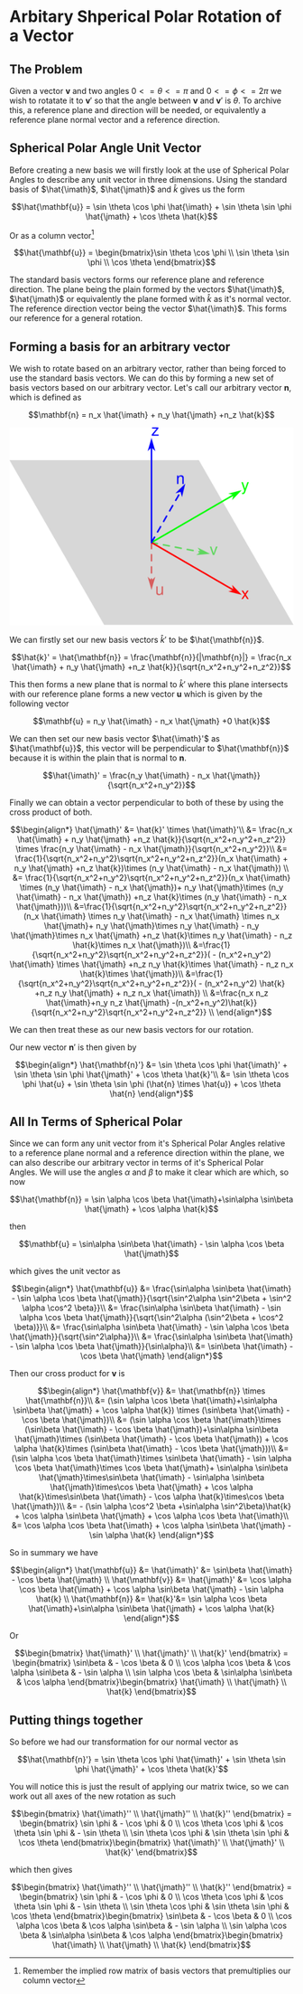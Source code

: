 # Arbitary Shperical Polar Rotation of a Vector

## The Problem

Given a vector $\mathbf{v}$ and two angles $0<=\theta<=\pi$ and $0<=\phi<=2\pi$ we wish to rotatate it to $\mathbf{v}'$ so that the angle between $\mathbf{v}$ and $\mathbf{v}'$ is $\theta$. To archive this, a reference plane and direction will be needed, or equivalently a reference plane normal vector and a reference direction.

## Spherical Polar Angle Unit Vector

Before creating a new basis we will firstly look at the use of Spherical Polar Angles to describe any unit vector in three dimensions. Using the standard basis of $\hat{\imath}$, $\hat{\jmath}$ and $\hat{k}$ gives us the form

```math
\hat{\mathbf{u}} = \sin \theta \cos \phi \hat{\imath} + \sin \theta \sin \phi \hat{\jmath} + \cos \theta \hat{k}
```

Or as a column vector[^1]

```math
\hat{\mathbf{u}} = \begin{bmatrix}\sin \theta \cos \phi \\ \sin \theta \sin \phi \\ \cos \theta \end{bmatrix}
```

[^1]: Remember the implied row matrix of basis vectors that premultiplies our column vector

The standard basis vectors forms our reference plane and reference direction. The plane being the plain formed by the vectors $\hat{\imath}$, $\hat{\jmath}$ or equivalently the plane formed with $\hat{k}$ as it's normal vector. The reference direction vector being the vector $\hat{\imath}$. This forms our reference for a general rotation.

## Forming a basis for an arbitrary vector

We wish to rotate based on an arbitrary vector, rather than being forced to use the standard basis vectors. We can do this by forming a new set of basis vectors based on our arbitrary vector. Let's call our arbitrary vector $\mathbf{n}$, which is defined as

```math
\mathbf{n} = n_x \hat{\imath} + n_y \hat{\jmath} +n_z \hat{k}
```

![Vector Rotation](./img/VectorRotation.svg)

We can firstly set our new basis vectors $\hat{k}'$ to be $\hat{\mathbf{n}}$.

```math
\hat{k}' = \hat{\mathbf{n}} = \frac{\mathbf{n}}{|\mathbf{n}|} = \frac{n_x \hat{\imath} + n_y \hat{\jmath} +n_z \hat{k}}{\sqrt{n_x^2+n_y^2+n_z^2}}
```

This then forms a new plane that is normal to $\hat{k}'$ where this plane intersects with our reference plane forms a new vector $\mathbf{u}$ which is given by the following vector

```math
\mathbf{u} = n_y \hat{\imath} - n_x \hat{\jmath} +0 \hat{k}
```

We can then set our new basis vector $\hat{\imath}'$ as $\hat{\mathbf{u}}$, this vector will be perpendicular to $\hat{\mathbf{n}}$ because it is within the plain that is normal to $\mathbf{n}$.

```math
\hat{\imath}' = \frac{n_y \hat{\imath} - n_x \hat{\jmath}}{\sqrt{n_x^2+n_y^2}}
```

Finally we can obtain a vector perpendicular to both of these by using the cross product of both.

```math
\begin{align*}
\hat{\jmath}' &= \hat{k}' \times \hat{\imath}'\\
&= \frac{n_x \hat{\imath} + n_y \hat{\jmath} +n_z \hat{k}}{\sqrt{n_x^2+n_y^2+n_z^2}} \times \frac{n_y \hat{\imath} - n_x \hat{\jmath}}{\sqrt{n_x^2+n_y^2}}\\
&= \frac{1}{\sqrt{n_x^2+n_y^2}\sqrt{n_x^2+n_y^2+n_z^2}}(n_x \hat{\imath} + n_y \hat{\jmath} +n_z \hat{k})\times (n_y \hat{\imath} - n_x \hat{\jmath}) \\
&= \frac{1}{\sqrt{n_x^2+n_y^2}\sqrt{n_x^2+n_y^2+n_z^2}}(n_x \hat{\imath} \times (n_y \hat{\imath} - n_x \hat{\jmath})+ n_y \hat{\jmath}\times (n_y \hat{\imath} - n_x \hat{\jmath}) +n_z \hat{k}\times (n_y \hat{\imath} - n_x \hat{\jmath}))\\
&=\frac{1}{\sqrt{n_x^2+n_y^2}\sqrt{n_x^2+n_y^2+n_z^2}}(n_x \hat{\imath} \times n_y \hat{\imath} - n_x \hat{\imath} \times n_x \hat{\jmath}+ n_y \hat{\jmath}\times n_y \hat{\imath} - n_y \hat{\jmath}\times n_x \hat{\jmath} +n_z \hat{k}\times n_y \hat{\imath} - n_z \hat{k}\times  n_x \hat{\jmath})\\
&=\frac{1}{\sqrt{n_x^2+n_y^2}\sqrt{n_x^2+n_y^2+n_z^2}}( - (n_x^2+n_y^2) \hat{\imath} \times \hat{\jmath} +n_z n_y \hat{k}\times \hat{\imath} - n_z n_x \hat{k}\times \hat{\jmath})\\
&=\frac{1}{\sqrt{n_x^2+n_y^2}\sqrt{n_x^2+n_y^2+n_z^2}}( - (n_x^2+n_y^2) \hat{k} +n_z n_y \hat{\jmath} + n_z n_x \hat{\imath}) \\
&=\frac{n_x n_z \hat{\imath}+n_y n_z \hat{\jmath} -(n_x^2+n_y^2)\hat{k}}{\sqrt{n_x^2+n_y^2}\sqrt{n_x^2+n_y^2+n_z^2}}  \\
\end{align*}
```

We can then treat these as our new basis vectors for our rotation.

Our new vector $\mathbf{n}'$ is then given by

```math
\begin{align*}
\hat{\mathbf{n}'} &= \sin \theta \cos \phi \hat{\imath}' + \sin \theta \sin \phi \hat{\jmath}' + \cos \theta \hat{k}'\\
&= \sin \theta \cos \phi \hat{u} + \sin \theta \sin \phi (\hat{n} \times \hat{u}) + \cos \theta \hat{n}
\end{align*}
```

## All In Terms of Spherical Polar

Since we can form any unit vector from it's Spherical Polar Angles relative to a reference plane normal and a reference direction within the plane, we can also describe our arbitrary vector in terms of it's Spherical Polar Angles. We will use the angles $\alpha$ and $\beta$ to make it clear which are which, so now

```math
\hat{\mathbf{n}} = \sin \alpha \cos \beta \hat{\imath}+\sin\alpha \sin\beta \hat{\jmath} + \cos \alpha \hat{k}
```

then

```math
\mathbf{u} = \sin\alpha \sin\beta \hat{\imath} - \sin \alpha \cos \beta \hat{\jmath}
```

which gives the unit vector as

```math
\begin{align*}
\hat{\mathbf{u}} &= \frac{\sin\alpha \sin\beta \hat{\imath} - \sin \alpha \cos \beta \hat{\jmath}}{\sqrt{\sin^2\alpha \sin^2\beta + \sin^2 \alpha \cos^2 \beta}}\\
&= \frac{\sin\alpha \sin\beta \hat{\imath} - \sin \alpha \cos \beta \hat{\jmath}}{\sqrt{\sin^2\alpha (\sin^2\beta + \cos^2 \beta)}}\\
&= \frac{\sin\alpha \sin\beta \hat{\imath} - \sin \alpha \cos \beta \hat{\jmath}}{\sqrt{\sin^2\alpha}}\\
&= \frac{\sin\alpha \sin\beta \hat{\imath} - \sin \alpha \cos \beta \hat{\jmath}}{\sin\alpha}\\
&= \sin\beta \hat{\imath} - \cos \beta \hat{\jmath}
\end{align*}
```

Then our cross product for $\mathbf{v}$ is

```math
\begin{align*}
\hat{\mathbf{v}} &= \hat{\mathbf{n}} \times \hat{\mathbf{n}}\\
&= (\sin \alpha \cos \beta \hat{\imath}+\sin\alpha \sin\beta \hat{\jmath} + \cos \alpha \hat{k}) \times (\sin\beta \hat{\imath} - \cos \beta \hat{\jmath})\\
&= (\sin \alpha \cos \beta \hat{\imath}\times (\sin\beta \hat{\imath} - \cos \beta \hat{\jmath})+\sin\alpha \sin\beta \hat{\jmath}\times (\sin\beta \hat{\imath} - \cos \beta \hat{\jmath}) + \cos \alpha \hat{k}\times (\sin\beta \hat{\imath} - \cos \beta \hat{\jmath}))\\
&= (\sin \alpha \cos \beta \hat{\imath}\times \sin\beta \hat{\imath} - \sin \alpha \cos \beta \hat{\imath}\times \cos \beta \hat{\jmath}+ \sin\alpha \sin\beta \hat{\jmath}\times\sin\beta \hat{\imath} - \sin\alpha \sin\beta \hat{\jmath}\times\cos \beta \hat{\jmath} +  \cos \alpha \hat{k}\times\sin\beta \hat{\imath} - \cos \alpha \hat{k}\times\cos \beta \hat{\jmath})\\
&= - (\sin \alpha \cos^2 \beta +\sin\alpha \sin^2\beta)\hat{k} +  \cos \alpha \sin\beta \hat{\jmath} + \cos \alpha \cos \beta \hat{\imath}\\
&= \cos \alpha \cos \beta \hat{\imath} +  \cos \alpha \sin\beta \hat{\jmath}  - \sin \alpha \hat{k}
\end{align*}
```

So in summary we have

```math
\begin{align*}
\hat{\mathbf{u}} &= \hat{\imath}' &= \sin\beta \hat{\imath} - \cos \beta \hat{\jmath} \\
\hat{\mathbf{v}} &= \hat{\jmath}' &= \cos \alpha \cos \beta \hat{\imath} +  \cos \alpha \sin\beta \hat{\jmath}  - \sin \alpha \hat{k} \\
\hat{\mathbf{n}} &= \hat{k}'&= \sin \alpha \cos \beta \hat{\imath}+\sin\alpha \sin\beta \hat{\jmath} + \cos \alpha \hat{k}
\end{align*}
```

Or

```math
\begin{bmatrix}
\hat{\imath}' \\
\hat{\jmath}' \\
\hat{k}'
\end{bmatrix} = \begin{bmatrix}
\sin\beta & - \cos \beta & 0 \\
\cos \alpha \cos \beta &  \cos \alpha \sin\beta & - \sin \alpha \\
\sin \alpha \cos \beta & \sin\alpha \sin\beta & \cos \alpha
\end{bmatrix}\begin{bmatrix}
\hat{\imath} \\
\hat{\jmath} \\
\hat{k}
\end{bmatrix}
```

## Putting things together

So before we had our transformation for our normal vector as

```math
\hat{\mathbf{n}'} = \sin \theta \cos \phi \hat{\imath}' + \sin \theta \sin \phi \hat{\jmath}' + \cos \theta \hat{k}'
```

You will notice this is just the result of applying our matrix twice, so we can work out all axes of the new rotation as such

```math
\begin{bmatrix}
\hat{\imath}'' \\
\hat{\jmath}'' \\
\hat{k}''
\end{bmatrix} = \begin{bmatrix}
\sin \phi & - \cos \phi & 0 \\
\cos \theta \cos \phi &  \cos \theta \sin \phi & - \sin \theta \\
\sin \theta \cos \phi & \sin \theta \sin \phi & \cos \theta
\end{bmatrix}\begin{bmatrix}
\hat{\imath}' \\
\hat{\jmath}' \\
\hat{k}'
\end{bmatrix}
```

which then gives

```math
\begin{bmatrix}
\hat{\imath}'' \\
\hat{\jmath}'' \\
\hat{k}''
\end{bmatrix} = \begin{bmatrix}
\sin \phi & - \cos \phi & 0 \\
\cos \theta \cos \phi &  \cos \theta \sin \phi & - \sin \theta \\
\sin \theta \cos \phi & \sin \theta \sin \phi & \cos \theta
\end{bmatrix}\begin{bmatrix}
\sin\beta & - \cos \beta & 0 \\
\cos \alpha \cos \beta &  \cos \alpha \sin\beta & - \sin \alpha \\
\sin \alpha \cos \beta & \sin\alpha \sin\beta & \cos \alpha
\end{bmatrix}\begin{bmatrix}
\hat{\imath} \\
\hat{\jmath} \\
\hat{k}
\end{bmatrix}
```
